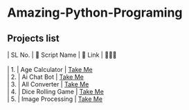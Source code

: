 # Amazing-Python-Programing
## Projects list
| SL No\.  | 🚀 Script Name             | 🔗 Link    |  👩🏻‍💻 </br></br>
| 1\.      | Age Calculator        | [Take Me](https://github.com/Jahid-Hasan4/My-projects-python/tree/master/Age_Calculator) </br>
| 2\.      | Ai Chat Bot    | [Take Me](https://github.com/Jahid-Hasan4/My-projects-python/tree/master/AI%20Chat%20Bot)</br>
| 3\.      | All Converter  | [Take Me](https://github.com/Jahid-Hasan4/My-projects-python/tree/master/All-Convertors)</br>
| 4\.      | Dice Rolling Game  | [Take Me](https://github.com/Jahid-Hasan4/My-projects-python/tree/master/Dice%20Rolling%20Game)</br>
| 5\.      | Image Processing  | [Take Me](https://github.com/Jahid-Hasan4/My-projects-python/tree/master/Image%20Processing)</br>